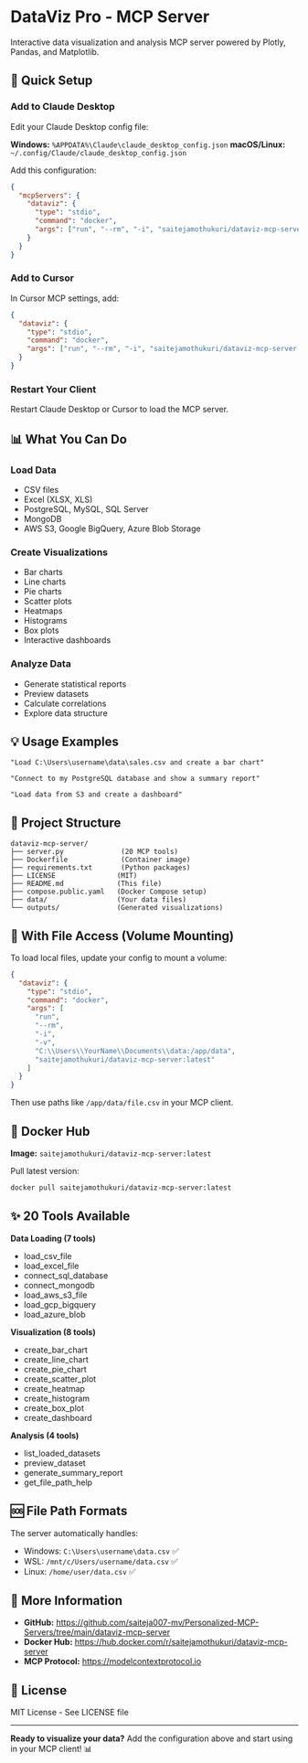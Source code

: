 # DataViz Pro - MCP Server

Interactive data visualization and analysis MCP server powered by Plotly, Pandas, and Matplotlib.

## 🚀 Quick Setup

### Add to Claude Desktop

Edit your Claude Desktop config file:

**Windows:** `%APPDATA%\Claude\claude_desktop_config.json`
**macOS/Linux:** `~/.config/Claude/claude_desktop_config.json`

Add this configuration:

```json
{
  "mcpServers": {
    "dataviz": {
      "type": "stdio",
      "command": "docker",
      "args": ["run", "--rm", "-i", "saitejamothukuri/dataviz-mcp-server:latest"]
    }
  }
}
```

### Add to Cursor

In Cursor MCP settings, add:

```json
{
  "dataviz": {
    "type": "stdio",
    "command": "docker",
    "args": ["run", "--rm", "-i", "saitejamothukuri/dataviz-mcp-server:latest"]
  }
}
```

### Restart Your Client

Restart Claude Desktop or Cursor to load the MCP server.

## 📊 What You Can Do

### Load Data
- CSV files
- Excel (XLSX, XLS)
- PostgreSQL, MySQL, SQL Server
- MongoDB
- AWS S3, Google BigQuery, Azure Blob Storage

### Create Visualizations
- Bar charts
- Line charts
- Pie charts
- Scatter plots
- Heatmaps
- Histograms
- Box plots
- Interactive dashboards

### Analyze Data
- Generate statistical reports
- Preview datasets
- Calculate correlations
- Explore data structure

## 💡 Usage Examples

```
"Load C:\Users\username\data\sales.csv and create a bar chart"

"Connect to my PostgreSQL database and show a summary report"

"Load data from S3 and create a dashboard"
```

## 📂 Project Structure

```
dataviz-mcp-server/
├── server.py              (20 MCP tools)
├── Dockerfile             (Container image)
├── requirements.txt       (Python packages)
├── LICENSE               (MIT)
├── README.md             (This file)
├── compose.public.yaml   (Docker Compose setup)
├── data/                 (Your data files)
└── outputs/              (Generated visualizations)
```

## 🔧 With File Access (Volume Mounting)

To load local files, update your config to mount a volume:

```json
{
  "dataviz": {
    "type": "stdio",
    "command": "docker",
    "args": [
      "run",
      "--rm",
      "-i",
      "-v",
      "C:\\Users\\YourName\\Documents\\data:/app/data",
      "saitejamothukuri/dataviz-mcp-server:latest"
    ]
  }
}
```

Then use paths like `/app/data/file.csv` in your MCP client.

## 🐳 Docker Hub

**Image:** `saitejamothukuri/dataviz-mcp-server:latest`

Pull latest version:
```bash
docker pull saitejamothukuri/dataviz-mcp-server:latest
```

## ✨ 20 Tools Available

**Data Loading (7 tools)**
- load_csv_file
- load_excel_file
- connect_sql_database
- connect_mongodb
- load_aws_s3_file
- load_gcp_bigquery
- load_azure_blob

**Visualization (8 tools)**
- create_bar_chart
- create_line_chart
- create_pie_chart
- create_scatter_plot
- create_heatmap
- create_histogram
- create_box_plot
- create_dashboard

**Analysis (4 tools)**
- list_loaded_datasets
- preview_dataset
- generate_summary_report
- get_file_path_help

## 🆘 File Path Formats

The server automatically handles:
- Windows: `C:\Users\username\data.csv` ✅
- WSL: `/mnt/c/Users/username/data.csv` ✅
- Linux: `/home/user/data.csv` ✅

## 📖 More Information

- **GitHub:** https://github.com/saiteja007-mv/Personalized-MCP-Servers/tree/main/dataviz-mcp-server
- **Docker Hub:** https://hub.docker.com/r/saitejamothukuri/dataviz-mcp-server
- **MCP Protocol:** https://modelcontextprotocol.io

## 📄 License

MIT License - See LICENSE file

---

**Ready to visualize your data?** Add the configuration above and start using in your MCP client! 📊
